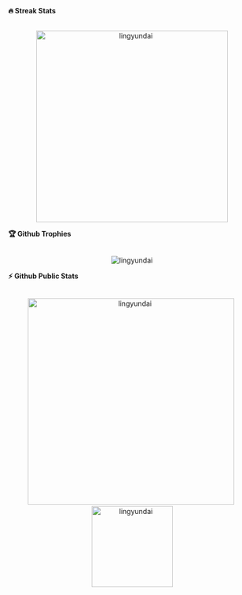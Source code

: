 <summary><b>🔥 Streak Stats</b></summary>
<br>
<p align="center">
<img src="http://github-readme-streak-stats.herokuapp.com?user=lingyundai&theme=radical&hide_border=true" alt="lingyundai" width="390"/>
</p>

<summary><b>🏆 Github Trophies</b></summary>
<br>
<p align="center">
<img src="https://github-profile-trophy.vercel.app/?username=lingyundai&theme=discord" alt="lingyundai" />
</p>


<summary><b>⚡ Github Public Stats</b></summary>
<br>
<p align="center">
<img src="https://github-readme-stats.vercel.app/api?username=lingyundai&show_icons=true&theme=radical&count_private=true" alt="lingyundai" width="420"/>&nbsp;<img src="https://github-readme-stats.vercel.app/api/top-langs/?username=lingyundai&layout=compact&theme=radical" alt="lingyundai" height="165">
</p>
